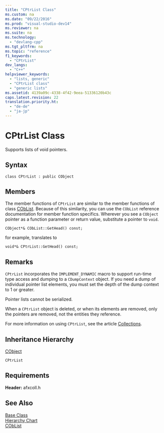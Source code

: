 ```yaml
---
title: "CPtrList Class"
ms.custom: na
ms.date: "09/22/2016"
ms.prod: "visual-studio-dev14"
ms.reviewer: na
ms.suite: na
ms.technology: 
  - "devlang-cpp"
ms.tgt_pltfrm: na
ms.topic: "reference"
f1_keywords: 
  - "CPtrList"
dev_langs: 
  - "C++"
helpviewer_keywords: 
  - "lists, generic"
  - "CPtrList class"
  - "generic lists"
ms.assetid: 4139a09c-4338-4f42-9eea-51336120b43c
caps.latest.revision: 22
translation.priority.ht: 
  - "de-de"
  - "ja-jp"
---
```

# CPtrList Class
Supports lists of void pointers.  
  
## Syntax  
  
```  
class CPtrList : public CObject  
```  
  
## Members  
 The member functions of `CPtrList` are similar to the member functions of class [CObList](../VS_csharp/coblist-class.md). Because of this similarity, you can use the `CObList` reference documentation for member function specifics. Wherever you see a `CObject` pointer as a function parameter or return value, substitute a pointer to `void`.  
  
 `CObject*& CObList::GetHead() const;`  
  
 for example, translates to  
  
 `void*& CPtrList::GetHead() const;`  
  
## Remarks  
 `CPtrList` incorporates the `IMPLEMENT_DYNAMIC` macro to support run-time type access and dumping to a `CDumpContext` object. If you need a dump of individual pointer list elements, you must set the depth of the dump context to 1 or greater.  
  
 Pointer lists cannot be serialized.  
  
 When a `CPtrList` object is deleted, or when its elements are removed, only the pointers are removed, not the entities they reference.  
  
 For more information on using `CPtrList`, see the article [Collections](../VS_csharp/collections.md).  
  
## Inheritance Hierarchy  
 [CObject](../VS_csharp/cobject-class.md)  
  
 `CPtrList`  
  
## Requirements  
 **Header:** afxcoll.h  
  
## See Also  
 [Base Class](../VS_csharp/cobject-class.md)   
 [Hierarchy Chart](../VS_csharp/hierarchy-chart.md)   
 [CObList](../VS_csharp/coblist-class.md)